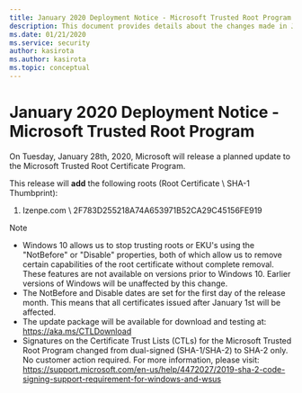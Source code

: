 ```yaml
---
title: January 2020 Deployment Notice - Microsoft Trusted Root Program 
description: This document provides details about the changes made in January 2020 to the root store.
ms.date: 01/21/2020
ms.service: security
author: kasirota
ms.author: kasirota
ms.topic: conceptual
---
```


# January 2020 Deployment Notice - Microsoft Trusted Root Program 

On Tuesday, January 28th, 2020, Microsoft will release a planned update to the Microsoft Trusted Root Certificate Program.

This release will **add** the following roots (Root Certificate \\ SHA-1 Thumbprint):

1. Izenpe.com \\ 2F783D255218A74A653971B52CA29C45156FE919


>[!NOTE]
> * Windows 10 allows us to stop trusting roots or EKU's using the "NotBefore" or "Disable" properties, both of which allow us to remove certain capabilities of the root certificate without complete removal. These features are not available on versions prior to Windows 10. Earlier versions of Windows will be unaffected by this change. 
> * The NotBefore and Disable dates are set for the first day of the release month. This means that all certificates issued after January 1st will be affected.  
> * The update package will be available for download and testing at: <https://aka.ms/CTLDownload>
> * Signatures on the Certificate Trust Lists (CTLs) for the Microsoft Trusted Root Program changed from dual-signed (SHA-1/SHA-2) to SHA-2 only. No customer action required. For more information, please visit: <https://support.microsoft.com/en-us/help/4472027/2019-sha-2-code-signing-support-requirement-for-windows-and-wsus> 
